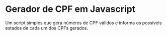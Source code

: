 # Gerador de CPF em Javascript
Um script simples que gera números de CPF
válidos e informa os possíveis estados
de cada um dos CPFs gerados.
